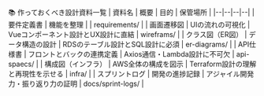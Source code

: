 📚 作っておくべき設計資料一覧
| 資料名 | 概要 | 目的 | 保管場所 |
|--|--|--|--|
| 要件定義書 | 機能を整理 | | requirements/ |
| 画面遷移図 | UIの流れの可視化 | Vueコンポーネント設計とUX設計に直結 | wireframs/ |
| クラス図（ER図） | データ構造の設計 | RDSのテーブル設計とSQL設計に必須 | er-diagrams/ |
| API仕様書 | フロントとバックの連携定義 | Axios通信・Lambda設計に不可欠 | api-spaecs/ |
| 構成図（インフラ） | AWS全体の構成を図示 | Terraform設計の理解と再現性を示せる | infra/ |
| スプリントログ | 開発の進捗記録 | アジャイル開発力・振り返り力の証明 | docs/sprint-logs/ |
